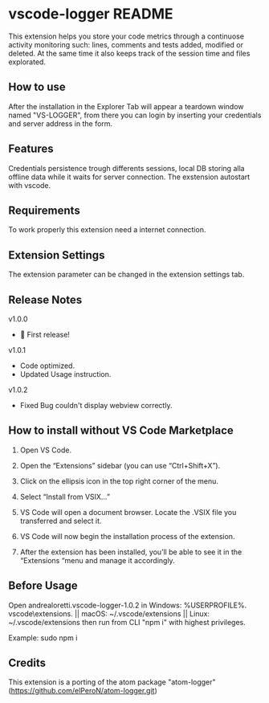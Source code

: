 # vscode-logger README

This extension helps you store your code metrics through a continuose activity monitoring such: lines, comments and tests added, modified or deleted. At the same time it also keeps track of the session time and files explorated.

## How to use

After the installation in the Explorer Tab will appear a teardown window named "VS-LOGGER", from there you can login by inserting your credentials and server address in the form.

## Features

Credentials persistence trough differents sessions, local DB storing alla offline data while it waits for server connection. The exstension autostart with vscode.


## Requirements

To work properly this extension need a internet connection.


## Extension Settings

The extension parameter can be changed in the extension settings tab.


## Release Notes

v1.0.0
- 🎉 First release!

v1.0.1
- Code optimized.
- Updated Usage instruction.

v1.0.2
- Fixed Bug couldn't display webview correctly.


## How to install without VS Code Marketplace

1) Open VS Code.

2) Open the “Extensions” sidebar (you can use “Ctrl+Shift+X”).

3) Click on the ellipsis icon in the top right corner of the menu.

4) Select “Install from VSIX…”

5) VS Code will open a document browser. Locate the .VSIX file you transferred and select it.

6) VS Code will now begin the installation process of the extension.

7) After the extension has been installed, you’ll be able to see it in the “Extensions “menu and manage it accordingly.


## Before Usage

Open andrealoretti.vscode-logger-1.0.2 in Windows: %USERPROFILE%\. vscode\extensions. || macOS: ~/.vscode/extensions || Linux: ~/.vscode/extensions then run from CLI "npm i" with highest privileges.

Example: sudo npm i


## Credits

This extension is a porting of the atom package "atom-logger" (https://github.com/elPeroN/atom-logger.git)



